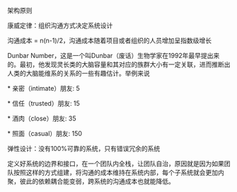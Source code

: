 架构原则



康威定律：组织沟通方式决定系统设计

沟通成本 = n(n-1)/2，沟通成本随着项目或者组织的人员增加呈指数级增长

Dunbar Number，这是一个叫Dunbar（废话）生物学家在1992年最早提出来的。最初，他发现灵长类的大脑容量和其对应的族群大小有一定关联，进而推断出人类的大脑能维系的关系的一些有趣估计。举例来说

\* 亲密（intimate）朋友: 5

\* 信任（trusted）朋友: 15

\* 酒肉（close）朋友: 35

\* 照面（casual）朋友: 150



弹性设计：没有100%可靠的系统，只有错误冗余的系统



定义好系统的边界和接口，在一个团队内全栈，让团队自治，原因就是因为如果团队按照这样的方式组建，将沟通的成本维持在系统内部，每个子系统就会更加内聚，彼此的依赖耦合能变弱，跨系统的沟通成本也就能降低。